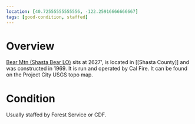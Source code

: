 ```yaml
---
location: [40.72555555555556, -122.25916666666667]
tags: [good-condition, staffed]
---
```


# Overview

[Bear Mtn (Shasta Bear LO)](http://www.peakbagging.com/CALookoutPhotos/ShastaBear.html) sits at 2627', is located in [[Shasta County]] and was constructed in 1969. It is run and operated by Cal Fire. It can be found on the Project City USGS topo map.

# Condition

Usually staffed by Forest Service or CDF.